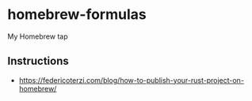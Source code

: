 # homebrew-formulas

My Homebrew tap

## Instructions

- https://federicoterzi.com/blog/how-to-publish-your-rust-project-on-homebrew/
